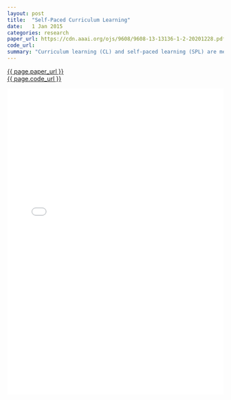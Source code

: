 ```yaml
---
layout: post
title:  "Self-Paced Curriculum Learning"
date:   1 Jan 2015
categories: research
paper_url: https://cdn.aaai.org/ojs/9608/9608-13-13136-1-2-20201228.pdf
code_url: 
summary: "Curriculum learning (CL) and self-paced learning (SPL) are methods inspired by the incremental complexity of human and animal learning, with CL using a fixed curriculum based on prior knowledge and SPL adjusting dynamically to the learner's pace but struggling with prior knowledge and overfitting. This paper introduces a unified framework called self-paced curriculum learning (SPCL), blending both methods' strengths by considering prior knowledge and ongoing learning progress through a concise optimization problem. SPCL mimics a collaborative instructor-student learning mode, showing empirical advantages in two tasks."
---
```


<style>
.responsive-pdf-container {
    overflow: hidden;
    padding-top: 141.42%; /* 16:9 Aspect Ratio, adjust as needed */
    position: relative;
}

.responsive-pdf-container iframe {
    border: none;
    height: 100%;
    left: 0;
    position: absolute;
    top: 0;
    width: 100%;
}
</style>

<a href="{{ page.paper_url }}">{{ page.paper_url }}</a><br>
<a href="{{ page.code_url }}">{{ page.code_url }}</a>

<div class="responsive-pdf-container">
    <iframe src="{{ page.paper_url }}" style="border: none;"></iframe>
</div>